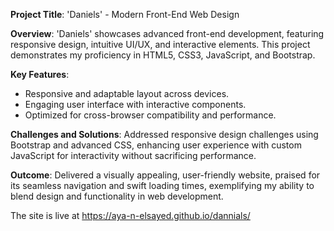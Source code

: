 

<strong>Project Title</strong>: 'Daniels' - Modern Front-End Web Design

<strong>Overview</strong>: 'Daniels' showcases advanced front-end development, featuring responsive design, intuitive UI/UX, and interactive elements. This project demonstrates my proficiency in HTML5, CSS3, JavaScript, and Bootstrap.

<strong>Key Features</strong>:
<ul>
  <li>Responsive and adaptable layout across devices.</li>
  <li>Engaging user interface with interactive components.</li>
  <li>Optimized for cross-browser compatibility and performance.</li>
</ul>

<strong>Challenges and Solutions</strong>: Addressed responsive design challenges using Bootstrap and advanced CSS, enhancing user experience with custom JavaScript for interactivity without sacrificing performance.

<strong>Outcome</strong>: Delivered a visually appealing, user-friendly website, praised for its seamless navigation and swift loading times, exemplifying my ability to blend design and functionality in web development.


The site is live at https://aya-n-elsayed.github.io/dannials/
